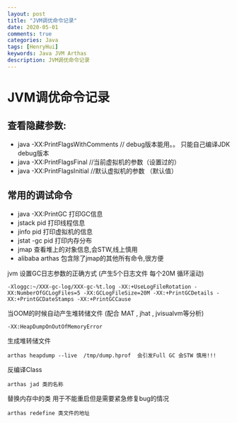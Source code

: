 ```yaml
---
layout: post
title: "JVM调优命令记录"
date: 2020-05-01
comments: true
categories: Java
tags: [HenryHui]
keywords: Java JVM Arthas
description: JVM调优命令记录
---
```


# JVM调优命令记录


## 查看隐藏参数:
* java -XX:PrintFlagsWithComments // debug版本能用。。 只能自己编译JDK debug版本
* java -XX:PrintFlagsFinal //当前虚拟机的参数（设置过的）
* java -XX:PrintFlagsInitial //默认虚拟机的参数 （默认值）

## 常用的调试命令

* java -XX:PrintGC 打印GC信息　
* jstack pid 打印线程信息
* jinfo pid 打印虚拟机的信息
* jstat -gc pid 打印内存分布 
* jmap 查看堆上的对象信息,会STW,线上慎用
* alibaba  arthas 包含除了jmap的其他所有命令,很方便


 jvm 设置GC日志参数的正确方式 (产生5个日志文件 每个20M 循环滚动)
````
-Xloggc:~/XXX-gc-log/XXX-gc-%t.log -XX:+UseLogFileRotation -XX:NumberOfGCLogFiles=5 -XX:GCLogFileSize=20M -XX:+PrintGCDetails -XX:+PrintGCDateStamps -XX:+PrintGCCause
````

当OOM的时候自动产生堆转储文件 (配合 MAT , jhat , jvisualvm等分析)
```
-XX:HeapDumpOnOutOfMemoryError
```

生成堆转储文件
````
arthas heapdump --live  /tmp/dump.hprof  会引发Full GC 会STW 慎用!!!
````

反编译Class
````
arthas jad 类的名称
````

替换内存中的类 用于不能重启但是需要紧急修复bug的情况
````
arthas redefine 类文件的地址
````